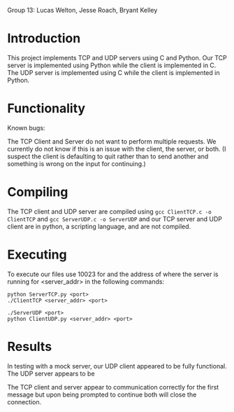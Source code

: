 Group 13: Lucas Welton, Jesse Roach, Bryant Kelley

# Introduction
This project implements TCP and UDP servers using C and Python.
Our TCP server is implemented using Python while the client is implemented in C.
The UDP server is implemented using C while the client is implemented in Python.

# Functionality
Known bugs:

The TCP Client and Server do not want to perform multiple requests. We currently do not know if this is an issue with the client, the server, or both. (I suspect the client is defaulting to quit rather than to send another and something is wrong on the input for continuing.)

# Compiling
The TCP client and UDP server are compiled using `gcc ClientTCP.c -o ClientTCP` and `gcc ServerUDP.c -o ServerUDP` and our TCP server and UDP client are in python, a scripting language, and are not compiled.

# Executing
To execute our files use 10023 for <port> and the address of where the server is running for <server_addr> in the following commands: 
```
python ServerTCP.py <port>
./ClientTCP <server_addr> <port>

./ServerUDP <port>
python ClientUDP.py <server_addr> <port>
```

# Results
In testing with a mock server, our UDP client appeared to be fully functional. The UDP server appears to be 

The TCP client and server appear to communication correctly for the first message but upon being prompted to continue both will close the connection.
